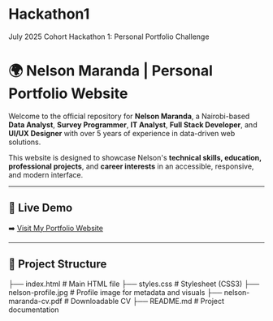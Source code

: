 # Hackathon1
July 2025 Cohort Hackathon 1: Personal Portfolio Challenge

# 🌍 Nelson Maranda | Personal Portfolio Website

Welcome to the official repository for **Nelson Maranda**, a Nairobi-based **Data Analyst**, **Survey Programmer**, **IT Analyst**, **Full Stack Developer**, and **UI/UX Designer** with over 5 years of experience in data-driven web solutions.

This website is designed to showcase Nelson's **technical skills, education, professional projects**, and **career interests** in an accessible, responsive, and modern interface.

---

## 🔗 Live Demo

➡️ [Visit My Portfolio Website](https://nelson-maranda.netlify.app/#home)

---

## 📂 Project Structure

├── index.html             # Main HTML file
├── styles.css             # Stylesheet (CSS3)
├── nelson-profile.jpg     # Profile image for metadata and visuals
├── nelson-maranda-cv.pdf  # Downloadable CV
├── README.md              # Project documentation

